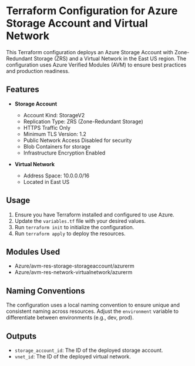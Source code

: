 # Terraform Configuration for Azure Storage Account and Virtual Network

This Terraform configuration deploys an Azure Storage Account with Zone-Redundant Storage (ZRS) and a Virtual Network in the East US region. The configuration uses Azure Verified Modules (AVM) to ensure best practices and production readiness.

## Features

- **Storage Account**
  - Account Kind: StorageV2
  - Replication Type: ZRS (Zone-Redundant Storage)
  - HTTPS Traffic Only
  - Minimum TLS Version: 1.2
  - Public Network Access Disabled for security
  - Blob Containers for storage
  - Infrastructure Encryption Enabled

- **Virtual Network**
  - Address Space: 10.0.0.0/16
  - Located in East US

## Usage

1. Ensure you have Terraform installed and configured to use Azure.
2. Update the `variables.tf` file with your desired values.
3. Run `terraform init` to initialize the configuration.
4. Run `terraform apply` to deploy the resources.

## Modules Used

- Azure/avm-res-storage-storageaccount/azurerm
- Azure/avm-res-network-virtualnetwork/azurerm

## Naming Conventions

The configuration uses a local naming convention to ensure unique and consistent naming across resources. Adjust the `environment` variable to differentiate between environments (e.g., dev, prod).

## Outputs

- `storage_account_id`: The ID of the deployed storage account.
- `vnet_id`: The ID of the deployed virtual network.
